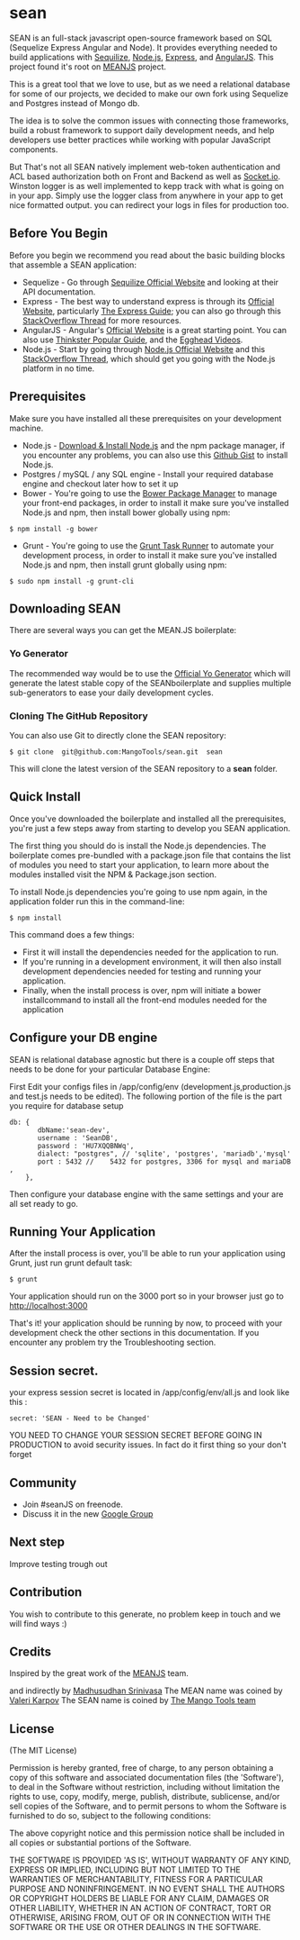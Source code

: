 sean
====


SEAN is an full-stack javascript open-source framework based on SQL (Sequelize Express Angular and Node).
It provides everything needed  to build applications with [Sequilize](http://www.sequelize.org/), [Node.js](http://www.nodejs.org/), [Express](http://expressjs.com/), and [AngularJS](http://angularjs.org/).
This project  found it's root on [MEANJS](http://meanjs.org) project.

This is a great tool that we love to use, but as we need a relational database for some of our projects, we decided to make our own fork using Sequelize and Postgres instead of Mongo db.

 The idea is to solve the common issues with connecting those frameworks, build a robust framework to support daily development needs, and help developers use better practices while working with popular JavaScript components.
 
But That's not all SEAN natively implement web-token authentication and ACL based authorization both on Front and Backend as well as [Socket.io](http://socket.io/). Winston logger is as well implemented to kepp track with what is going on in your app.
Simply use the logger class from anywhere in your app to get nice formatted output. you can redirect your logs in files for production too.

## Before You Begin
Before you begin we recommend you read about the basic building blocks that assemble a SEAN application:
* Sequelize - Go through [Sequilize Official Website](http://sequelize.org/) and looking at their API documentation.
* Express - The best way to understand express is through its [Official Website](http://expressjs.com/), particularly [The Express Guide](http://expressjs.com/guide.html); you can also go through this [StackOverflow Thread](http://stackoverflow.com/questions/8144214/learning-express-for-node-js) for more resources.
* AngularJS - Angular's [Official Website](http://angularjs.org/) is a great starting point. You can also use [Thinkster Popular Guide](http://www.thinkster.io/), and the [Egghead Videos](https://egghead.io/).
* Node.js - Start by going through [Node.js Official Website](http://nodejs.org/) and this [StackOverflow Thread](http://stackoverflow.com/questions/2353818/how-do-i-get-started-with-node-js), which should get you going with the Node.js platform in no time.


## Prerequisites
Make sure you have installed all these prerequisites on your development machine.
* Node.js - [Download & Install Node.js](http://www.nodejs.org/download/) and the npm package manager, if you encounter any problems, you can also use this [Github Gist](https://gist.github.com/isaacs/579814) to install Node.js.
* Postgres / mySQL / any SQL engine - Install your required database engine and checkout later how to set it up
* Bower - You're going to use the [Bower Package Manager](http://bower.io/) to manage your front-end packages, in order to install it make sure you've installed Node.js and npm, then install bower globally using npm:

```
$ npm install -g bower
```

* Grunt - You're going to use the [Grunt Task Runner](http://gruntjs.com/) to automate your development process, in order to install it make sure you've installed Node.js and npm, then install grunt globally using npm:

```
$ sudo npm install -g grunt-cli
```

## Downloading SEAN
There are several ways you can get the MEAN.JS boilerplate:

### Yo Generator
The recommended way would be to use the [Official Yo Generator](https://github.com/MangoTools/generator-sean) which will generate the latest stable copy of the SEANboilerplate and supplies multiple sub-generators to ease your daily development cycles.

### Cloning The GitHub Repository
You can also use Git to directly clone the SEAN repository:
```
$ git clone  git@github.com:MangoTools/sean.git  sean
```
This will clone the latest version of the SEAN repository to a **sean** folder.


## Quick Install
Once you've downloaded the boilerplate and installed all the prerequisites, you're just a few steps away from starting to develop you SEAN application.

The first thing you should do is install the Node.js dependencies. The boilerplate comes pre-bundled with a package.json file that contains the list of modules you need to start your application, to learn more about the modules installed visit the NPM & Package.json section.

To install Node.js dependencies you're going to use npm again, in the application folder run this in the command-line:

```
$ npm install
```

This command does a few things:
* First it will install the dependencies needed for the application to run.
* If you're running in a development environment, it will then also install development dependencies needed for testing and running your application.
* Finally, when the install process is over, npm will initiate a bower installcommand to install all the front-end modules needed for the application


## Configure your DB engine

SEAN is relational database  agnostic but there is a couple off steps that needs to be done for your particular Database Engine:

First Edit your configs files in /app/config/env  (development.js,production.js and test.js needs to be edited).
The following portion of the file is the part you require for database setup

```
db: {
       dbName:'sean-dev',
       username : 'SeanDB',
       password : 'HU7XQQBNWq',
       dialect: "postgres", // 'sqlite', 'postgres', 'mariadb','mysql'
       port : 5432 //    5432 for postgres, 3306 for mysql and mariaDB ,
    },
```

Then configure your database engine with the same settings and your are all set ready to go.

## Running Your Application
After the install process is over, you'll be able to run your application using Grunt, just run grunt default task:

```
$ grunt
```

Your application should run on the 3000 port so in your browser just go to [http://localhost:3000](http://localhost:3000)

That's it! your application should be running by now, to proceed with your development check the other sections in this documentation.
If you encounter any problem try the Troubleshooting section.

## Session secret.

your express session secret is located in /app/config/env/all.js and look like this : 
```
secret: 'SEAN - Need to be Changed'
```
YOU NEED TO CHANGE YOUR SESSION SECRET BEFORE GOING IN PRODUCTION to avoid security issues. In fact do it first thing so your don't forget


## Community

* Join #seanJS on freenode.
* Discuss it in the new [Google Group](https://groups.google.com/d/forum/sean)

## Next step

Improve testing trough out

## Contribution

You wish to contribute to this generate, no problem keep in touch and we will find ways :)

## Credits
Inspired by the great work of the [MEANJS](http://meanjs.org) team.

and indirectly by [Madhusudhan Srinivasa](https://github.com/madhums/)
The MEAN name was coined by [Valeri Karpov](http://blog.mongodb.org/post/49262866911/the-mean-stack-mongodb-expressjs-angularjs-and)
The SEAN name is coined by [The Mango Tools team](http://mango.tools/sean)
## License
(The MIT License)

Permission is hereby granted, free of charge, to any person obtaining
a copy of this software and associated documentation files (the
'Software'), to deal in the Software without restriction, including
without limitation the rights to use, copy, modify, merge, publish,
distribute, sublicense, and/or sell copies of the Software, and to
permit persons to whom the Software is furnished to do so, subject to
the following conditions:

The above copyright notice and this permission notice shall be
included in all copies or substantial portions of the Software.

THE SOFTWARE IS PROVIDED 'AS IS', WITHOUT WARRANTY OF ANY KIND,
EXPRESS OR IMPLIED, INCLUDING BUT NOT LIMITED TO THE WARRANTIES OF
MERCHANTABILITY, FITNESS FOR A PARTICULAR PURPOSE AND NONINFRINGEMENT.
IN NO EVENT SHALL THE AUTHORS OR COPYRIGHT HOLDERS BE LIABLE FOR ANY
CLAIM, DAMAGES OR OTHER LIABILITY, WHETHER IN AN ACTION OF CONTRACT,
TORT OR OTHERWISE, ARISING FROM, OUT OF OR IN CONNECTION WITH THE
SOFTWARE OR THE USE OR OTHER DEALINGS IN THE SOFTWARE.
